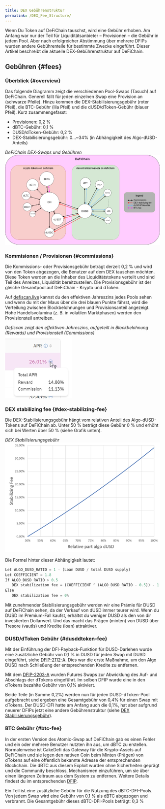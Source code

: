 ```yaml
---
title: DEX Gebührenstruktur
permalink: /DEX_Fee_Structure/
---
```


Wenn Du Token auf DeFiChain tauschst, wird eine Gebühr erhoben. Am Anfang war nur der Teil für Liquiditätsanbieter – Provisionen – die Gebühr in jedem Pool. Aber nach erfolgreicher Abstimmung über mehrere DFIPs wurden andere Gebührenteile für bestimmte Zwecke eingeführt. Dieser Artikel beschreibt die aktuelle DEX-Gebührenstruktur auf DeFiChain.

## Gebühren {#fees}

### Überblick {#overview}

Das folgende Diagramm zeigt die verschiedenen Pool-Swaps (Tasuch) auf DeFiChain. Generell fällt für jeden einzelnen Swap eine Provision an (schwarze Pfeile). Hinzu kommen die DEX-Stabilisierungsgebühr (roter Pfeil), die BTC-Gebühr (lila Pfeil) und die dUSD/dToken-Gebühr (blauer Pfeil). Kurz zusammengefasst:

- Provisionen: 0,2 %
- dBTC-Gebühr: 0,1 %
- DUSD/dToken-Gebühr: 0,2 %
- DEX-Stabilisierungsgebühr: 0...~34% (in Abhängigkeit des Algo-dUSD-Anteils)

*DeFiChain DEX-Swaps und Gebühren*  
![DeFiChain DEX-Swaps und Gebühren](./../media/dexfeestructure_DE_DefiChainDEXFees.png)

### Kommisionen / Provisionen {#commissions}

Die Kommissions- oder Provisionsgebühr beträgt derzeit 0,2 % und wird von den Token abgezogen, die Benutzer auf dem DEX tauschen möchten. Diese Token werden an die Inhaber des Liquiditätstokens verteilt und sind Teil des Anreizes, Liquidität bereitzustellen. Die Provisionsgebühr ist der gleiche Gesamtpool auf DeFiChain - Krypto und dToken.

Auf [defiscan.live](https://defiscan.live/dex) kannst du den effektiven Jahreszins jedes Pools sehen und wenn du mit der Maus über die drei blauen Punkte fährst, wird die Verteilung zwischen Blockbelohnungen und Provisionsanteil angezeigt. Hohe Handelsvolumina (z. B. in volatilen Marktphasen) werden den Provisionsteil antreiben.

*Defiscan zeigt den effektiven Jahreszins, aufgeteilt in Blockbelohnung (Rewards) und Provisionsteil (Commissions)*  
![Defiscan zeigt den effektiven Jahreszins, aufgeteilt in Blockbelohnung (Rewards) und Provisionsteil (Commissions)](./../media/dexfeestructure_DE_Defiscan_APR_rewardCommissions.jpg)

### DEX stabilizing fee {#dex-stabilizing-fee}

Die DEX-Stabilisierungsgebühr hängt vom relativen Anteil des Algo-dUSD-Tokens auf DeFiChain ab. Unter 50 % beträgt diese Gebühr 0 % und erhöht sich bei Werten über 50 % (siehe Grafik unten).

*DEX Stabilisierungsgebühr*  
![DEX Stabilisierungsgebühr](./../media/dexfeestructure_DE_DEX_stabilizing_fee.jpg)

Die Formel hinter dieser Abhängigkeit lautet:

``` python
Let ALGO_DUSD_RATIO = 1 - (Loan DUSD / total DUSD supply)
Let COEFFICIENT = 1.8
If ALGO_DUSD_RATIO > 0.5
   DEX stabilization fee = (COEFFICIENT ^ (ALGO_DUSD_RATIO - 0.5)) - 1
Else
   DEX stabilization fee = 0%
```

Mit zunehmender Stabilisierungsgebühr werden wir eine Prämie für DUSD auf DeFiChain sehen, da der Verkauf von dUSD immer teurer wird. Wenn du DUSD im Premium-Fall kaufst, erhältst du weniger DUSD als den von dir investierten Dollarwert. Und das macht das Prägen (minten) von DUSD über Tresore (vautls) und Kredite (loan) attraktiver.

### DUSD/dToken Gebühr {#dusddtoken-fee}

Mit der Einführung der DFI-Payback-Funktion für DUSD-Darlehen wurde eine zusätzliche Gebühr von 0,1 % in DUSD für jeden Swap mit DUSD eingeführt, siehe [DFIP-2112-A](https://github.com/DeFiCh/dfips/issues/99). Dies war die erste Maßnahme, um den Algo DUSD nach Schließung der entsprechenden Kredite zu entfernen.

Mit dem [DFIP-2203-A](https://github.com/DeFiCh/dfips/issues/127) wurden Futures Swaps zur Abwicklung des Auf- und Abschlags der dTokens eingeführt. Im selben DFIP wurde eine in den dTokens bezahlte Gebühr von 0,1% aktiviert.

Beide Teile (in Summe 0,2%) werden nun für jeden DUSD-dToken-Pool aufgebracht und ergeben eine Gesamtgebühr von 0,4% für einen Swap mit dTokens. Der DUSD-DFI hatte am Anfang auch die 0,1%, hat aber aufgrund neuerer DFIPs jetzt eine andere Gebührenstruktur (siehe [DEX Stabilisierungsgebühr](#dex-stabilizing-fee)).

### BTC Gebühr {#btc-fee}

In der ersten Version des Atomic-Swap auf DeFiChain gab es einen Fehler und ein oder mehrere Benutzer nutzten ihn aus, um dBTC zu erstellen. Normalerweise ist CakeDefi das Gateway für die Krypto-Assets auf DeFiChain und sie legen den nativen Coin beim Minten (Prägen) von dTokens auf eine öffentlich bekannte Adresse der entsprechenden Blockchain. Die dBTC aus diesem Exploit wurden ohne Sicherheiten geprägt und die Community beschloss, Mechanismen einzuführen, um sie über einen längeren Zeitraum aus dem System zu entfernen. Weitere Details findest du im entsprechenden [DFIP](https://github.com/DeFiCh/dfips/issues/101).

Ein Teil ist eine zusätzliche Gebühr für die Nutzung des dBTC-DFI-Pools. Von jedem Swap wird eine Gebühr von 0,1 % als dBTC abgezogen und verbrannt. Die Gesamtgebühr dieses dBTC-DFI-Pools beträgt: 0,3 %
